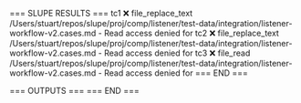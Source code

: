=== SLUPE RESULTS ===
tc1 ❌ file_replace_text /Users/stuart/repos/slupe/proj/comp/listener/test-data/integration/listener-workflow-v2.cases.md - Read access denied for
tc2 ❌ file_replace_text /Users/stuart/repos/slupe/proj/comp/listener/test-data/integration/listener-workflow-v2.cases.md - Read access denied for
tc3 ❌ file_read /Users/stuart/repos/slupe/proj/comp/listener/test-data/integration/listener-workflow-v2.cases.md - Read access denied for
=== END ===

=== OUTPUTS ===
=== END ===